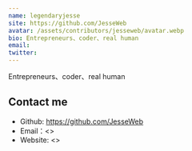 ```yaml
---
name: legendaryjesse
site: https://github.com/JesseWeb
avatar: /assets/contributors/jesseweb/avatar.webp
bio: Entrepreneurs、coder、real human
email: 
twitter: 
---
```


Entrepreneurs、coder、real human

## Contact me

- Github: <https://github.com/JesseWeb>
- Email：<>
- Website: <>

